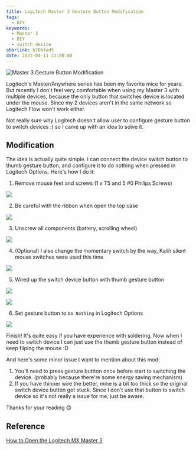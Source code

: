 ```yaml
---
title: Logitech Master 3 Gesture Button Modification
tags:
  - DIY
keywords:
  - Master 3
  - DIY
  - switch device
abbrlink: b70bfad5
date: 2022-04-11 22:00:00
---
```


![Master 3 Gesture Button Modification](https://res.cloudinary.com/driftkingtw/image/upload/v1649779554/blog/2022/04/IMG_3672.jpg)

Logitech's Master/Anywhere series has been my favorite mice for years. But recently I don't feel very comfortable when using my Master 3 with multiple devices, because the only button that switches device is located under the mouse. Since my 2 devices aren't in the same network so Logitech Flow won't work either.

Not really sure why Logitech doesn't allow user to configure gesture button to switch devices :( so I came up with an idea to solve it.

<!--more-->

## Modification

The idea is actually quite simple. I can connect the device switch button to thumb gesture button, and configure it to do nothing when pressed in Logitech Options. Here's how I do it:

1. Remove mouse feet and screws (1 x T5 and 5 #0 Philips Screws)

![](https://res.cloudinary.com/driftkingtw/image/upload/v1649779555/blog/2022/04/IMG_3661.jpg)

2. Be careful with the ribbon when open the top case

![](https://res.cloudinary.com/driftkingtw/image/upload/v1649779554/blog/2022/04/IMG_3662.jpg)

3. Unscrew all components (battery, scrolling wheel)

![](https://res.cloudinary.com/driftkingtw/image/upload/v1649779555/blog/2022/04/IMG_3664.jpg)

4. (Optional) I also change the momentary switch by the way, Kailh silent mouse switches were used this time

![](https://res.cloudinary.com/driftkingtw/image/upload/v1649779554/blog/2022/04/IMG_3670.jpg)

5. Wired up the switch device button with thumb gesture button

![](https://res.cloudinary.com/driftkingtw/image/upload/v1649779554/blog/2022/04/IMG_3671.jpg)

![](https://res.cloudinary.com/driftkingtw/image/upload/v1649779554/blog/2022/04/IMG_3672.jpg)

6. Set gesture button to `Do Nothing` in Logitech Options

![](https://res.cloudinary.com/driftkingtw/image/upload/v1649780087/blog/2022/04/Screen_Shot_2022-04-13_at_12.14.24_AM.jpg)

Finish! It's quite easy if you have experience with soldering. Now when I need to switch device I can just use the thumb gesture button instead of keep fliping the mouse :D

And here's some minor issue I want to mention about this mod:

1. You'll need to press gesture buttton once before start to switching the device. (probably because there're some energy saving mechanism)
2. If you have thinner wire the better, mine is a bit too thick so the original switch device button get stuck. Since I don't use that button to switch device so it's not really a issue for me, just be aware.

Thanks for your reading 😊

## Reference

[How to Open the Logitech MX Master 3](https://www.ifixit.com/Guide/How+to+Open+the+Logitech+MX+Master+3/145761)
